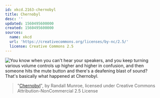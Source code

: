 ```yaml
---
id: xkcd.2163-chernobyl
title: Chernobyl
desc: ''
updated: 1560495600000
created: 1560495600000
sources:
  name: xkcd
  url: 'https://creativecommons.org/licenses/by-nc/2.5/'
  license: Creative Commons 2.5
---
```

![You know when you can't hear your speakers, and you keep turning various volume controls up higher and higher in confusion, and then someone hits the mute button and there's a deafening blast of sound? That's basically what happened at Chernobyl.](https://imgs.xkcd.com/comics/chernobyl.png)
> "[Chernobyl](https://xkcd.com/2163/)", by Randall Munroe, licensed under Creative Commons Attribution-NonCommercial 2.5 License
